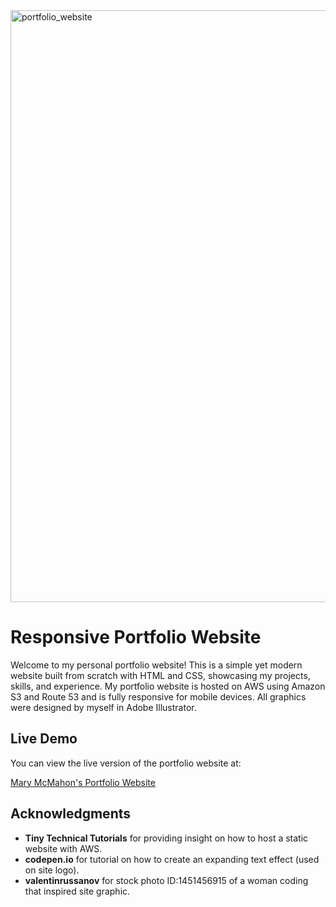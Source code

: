 <img width="947" alt="portfolio_website" src="https://github.com/user-attachments/assets/52d40b7b-537a-4ff7-8972-125cf6017713" />
<h1>Responsive Portfolio Website</h1>
Welcome to my personal portfolio website! This is a simple yet modern website built from scratch with HTML and CSS, showcasing my projects, skills, and experience. 
My portfolio website is hosted on AWS using Amazon S3 and Route 53 and is fully responsive for mobile devices.
All graphics were designed by myself in Adobe Illustrator.

<h2>Live Demo</h2>
You can view the live version of the portfolio website at:

[Mary McMahon's Portfolio Website](https://marycmcmahon.com/)

<h2>Acknowledgments</h2>
<ul>
  <li><b>Tiny Technical Tutorials</b> for providing insight on how to host a static website with AWS.</li>
  <li><b>codepen.io</b> for tutorial on how to create an expanding text effect (used on site logo).</li>
  <li><b>valentinrussanov</b> for stock photo ID:1451456915 of a woman coding that inspired site graphic.</li>

</ul>
